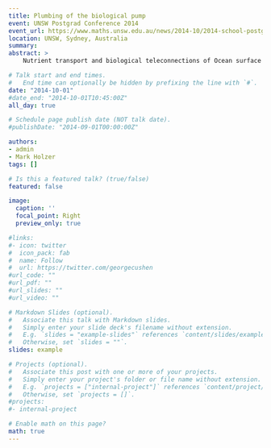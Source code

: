 ```yaml
---
title: Plumbing of the biological pump
event: UNSW Postgrad Conference 2014
event_url: https://www.maths.unsw.edu.au/news/2014-10/2014-school-postgraduate-conference
location: UNSW, Sydney, Australia
summary:
abstract: >
    Nutrient transport and biological teleconnections of Ocean surface regions are diagnosed in a data-assimilated circulation model coupled to a jointly optimized simple phosphorus cycling model. These teleconnections paint the plumbing of the biological pump: phytoplankton takes up phosphate (PO<sub>4</sub>) in the euphotic layer, pumps it as dissolved organic phosphorus (DOP) through the whole water column, until it is remineralized in the ocean depths and ultimately transported to the surface where it is available again for uptake. The biological pump efficiency (39%) is redefined and computed. Ocean surface regions where biological production takes its origin are defined, out of which major contributors as well as biological leaks are determined: The high latitude ocean regions provide a large quantity of phosphate to other oceans, but contribute very lightly themselves to the biological pump. While the easternmost part of the tropical oceans produce large quantities of utilized phosphorus which is pumped for long average transit times. Using Green functions and adjoint techniques, flow rates, masses in transit, and timescales of biologically utilized nutrients between surface regions of interest are computed: the easternmost part of tropical ocean basins provide the majority of the biology, which reemerges predominantly in the high latitudes. Time-dependent path densities of major teleconnections are then computed, which paint a very detailed and quantitative picture of the phosphorus cycle within the ocean interior: paths associated with long transit times (>1000 yrs) spread through the entire ocean, but are concentrated in the deep Northernmost Pacific, while paths associated with short transit times (<500 yrs) are more localised, and restricted mostly to the surface currents.

# Talk start and end times.
#   End time can optionally be hidden by prefixing the line with `#`.
date: "2014-10-01"
#date_end: "2014-10-01T10:45:00Z"
all_day: true

# Schedule page publish date (NOT talk date).
#publishDate: "2014-09-01T00:00:00Z"

authors:
- admin
- Mark Holzer
tags: []

# Is this a featured talk? (true/false)
featured: false

image:
  caption: ''
  focal_point: Right
  preview_only: true

#links:
#- icon: twitter
#  icon_pack: fab
#  name: Follow
#  url: https://twitter.com/georgecushen
#url_code: ""
#url_pdf: ""
#url_slides: ""
#url_video: ""

# Markdown Slides (optional).
#   Associate this talk with Markdown slides.
#   Simply enter your slide deck's filename without extension.
#   E.g. `slides = "example-slides"` references `content/slides/example-slides.md`.
#   Otherwise, set `slides = ""`.
slides: example

# Projects (optional).
#   Associate this post with one or more of your projects.
#   Simply enter your project's folder or file name without extension.
#   E.g. `projects = ["internal-project"]` references `content/project/deep-learning/index.md`.
#   Otherwise, set `projects = []`.
#projects:
#- internal-project

# Enable math on this page?
math: true
---
```



